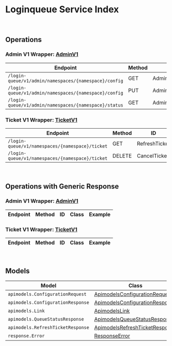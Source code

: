 [//]: # (This code is generated by tool. DO NOT EDIT.)

# Loginqueue Service Index

&nbsp;

## Operations

### Admin V1 Wrapper:  [AdminV1](../../apis/AccelByte.Sdk.Api.Loginqueue/Wrapper/AdminV1.cs)
| Endpoint | Method | ID | Class | Example |
|---|---|---|---|---|
| `/login-queue/v1/admin/namespaces/{namespace}/config` | GET | AdminGetConfiguration | [AdminGetConfiguration](../../apis/AccelByte.Sdk.Api.Loginqueue/Operation/AdminV1/AdminGetConfiguration.cs) | [AdminGetConfiguration](../../samples/AccelByte.Sdk.Sample.Cli/ApiCommand/Loginqueue/AdminV1/AdminGetConfiguration.cs) |
| `/login-queue/v1/admin/namespaces/{namespace}/config` | PUT | AdminUpdateConfiguration | [AdminUpdateConfiguration](../../apis/AccelByte.Sdk.Api.Loginqueue/Operation/AdminV1/AdminUpdateConfiguration.cs) | [AdminUpdateConfiguration](../../samples/AccelByte.Sdk.Sample.Cli/ApiCommand/Loginqueue/AdminV1/AdminUpdateConfiguration.cs) |
| `/login-queue/v1/admin/namespaces/{namespace}/status` | GET | AdminGetStatus | [AdminGetStatus](../../apis/AccelByte.Sdk.Api.Loginqueue/Operation/AdminV1/AdminGetStatus.cs) | [AdminGetStatus](../../samples/AccelByte.Sdk.Sample.Cli/ApiCommand/Loginqueue/AdminV1/AdminGetStatus.cs) |

### Ticket V1 Wrapper:  [TicketV1](../../apis/AccelByte.Sdk.Api.Loginqueue/Wrapper/TicketV1.cs)
| Endpoint | Method | ID | Class | Example |
|---|---|---|---|---|
| `/login-queue/v1/namespaces/{namespace}/ticket` | GET | RefreshTicket | [RefreshTicket](../../apis/AccelByte.Sdk.Api.Loginqueue/Operation/TicketV1/RefreshTicket.cs) | [RefreshTicket](../../samples/AccelByte.Sdk.Sample.Cli/ApiCommand/Loginqueue/TicketV1/RefreshTicket.cs) |
| `/login-queue/v1/namespaces/{namespace}/ticket` | DELETE | CancelTicket | [CancelTicket](../../apis/AccelByte.Sdk.Api.Loginqueue/Operation/TicketV1/CancelTicket.cs) | [CancelTicket](../../samples/AccelByte.Sdk.Sample.Cli/ApiCommand/Loginqueue/TicketV1/CancelTicket.cs) |


&nbsp;

## Operations with Generic Response

### Admin V1 Wrapper:  [AdminV1](../../apis/AccelByte.Sdk.Api.Loginqueue/Wrapper/AdminV1.cs)
| Endpoint | Method | ID | Class | Example |
|---|---|---|---|---|

### Ticket V1 Wrapper:  [TicketV1](../../apis/AccelByte.Sdk.Api.Loginqueue/Wrapper/TicketV1.cs)
| Endpoint | Method | ID | Class | Example |
|---|---|---|---|---|


&nbsp;

## Models

| Model | Class |
|---|---|
| `apimodels.ConfigurationRequest` | [ApimodelsConfigurationRequest](../../apis/AccelByte.Sdk.Api.Loginqueue/Model/ApimodelsConfigurationRequest.cs) |
| `apimodels.ConfigurationResponse` | [ApimodelsConfigurationResponse](../../apis/AccelByte.Sdk.Api.Loginqueue/Model/ApimodelsConfigurationResponse.cs) |
| `apimodels.Link` | [ApimodelsLink](../../apis/AccelByte.Sdk.Api.Loginqueue/Model/ApimodelsLink.cs) |
| `apimodels.QueueStatusResponse` | [ApimodelsQueueStatusResponse](../../apis/AccelByte.Sdk.Api.Loginqueue/Model/ApimodelsQueueStatusResponse.cs) |
| `apimodels.RefreshTicketResponse` | [ApimodelsRefreshTicketResponse](../../apis/AccelByte.Sdk.Api.Loginqueue/Model/ApimodelsRefreshTicketResponse.cs) |
| `response.Error` | [ResponseError](../../apis/AccelByte.Sdk.Api.Loginqueue/Model/ResponseError.cs) |
